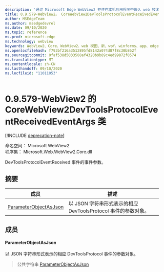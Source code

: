 ```yaml
---
description: '通过 Microsoft Edge WebView2 控件在本机应用程序中嵌入 web 技术 (HTML、CSS 和 JavaScript) '
title: 0.9.579-WebView2。 CoreWebView2DevToolsProtocolEventReceivedEventArgs
author: MSEdgeTeam
ms.author: msedgedevrel
ms.date: 09/10/2020
ms.topic: reference
ms.prod: microsoft-edge
ms.technology: webview
keywords: WebView2、Core、WebView2、web 视图、新、wpf、winforms、app、edge、CoreWebView2、CoreWebView2Controller、浏览器控件、边缘 html、、浏览器控件、边缘 html、WebView2
ms.openlocfilehash: f793bf216a3512895fd8142a074d87f8c30b862f
ms.sourcegitcommit: 0faf538d5033508af4320b9b89c4ed99872f0574
ms.translationtype: MT
ms.contentlocale: zh-CN
ms.lasthandoff: 09/10/2020
ms.locfileid: "11011053"
---
```

# 0.9.579-WebView2 的 CoreWebView2DevToolsProtocolEventReceivedEventArgs 类 

[!INCLUDE [deprecation-note](../../includes/deprecation-note.md)]

命名空间： Microsoft WebView2 \
程序集： Microsoft.Web.WebView2.Core.dll

DevToolsProtocolEventReceived 事件的事件参数。

## 摘要

 成员                        | 描述
--------------------------------|---------------------------------------------
[ParameterObjectAsJson](#parameterobjectasjson) | 以 JSON 字符串形式表示的相应 DevToolsProtocol 事件的参数对象。

## 成员

#### ParameterObjectAsJson 

以 JSON 字符串形式表示的相应 DevToolsProtocol 事件的参数对象。

> 公共字符串 [ParameterObjectAsJson](#parameterobjectasjson)

